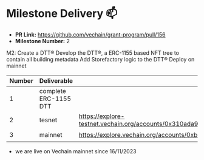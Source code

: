# Milestone Delivery :mailbox:


* **PR Link:** https://github.com/vechain/grant-program/pull/156
* **Milestone Number:** 2

M2: Create a DTT®
Develop the DTT®, a ERC-1155 based NFT tree to contain all building metadata
Add Storefactory logic to the DTT®
Deploy on mainnet



| Number | Deliverable | Link | Status |
| ------------- | ------------- | ------------- |------------- |
| 1| complete ERC-1155 DTT | | 3| mainnet | https://explore.vechain.org/accounts/0xb83f5ebf1f5d2259ea9064423511827918a84f8a/ |✔️
| 2| tesnet | https://explore-testnet.vechain.org/accounts/0x310ada980e5a2645fac6deca893bdb0a3d7e4049 |✔️
| 3| mainnet | https://explore.vechain.org/accounts/0xb83f5ebf1f5d2259ea9064423511827918a84f8a/ |✔️


* we are live on Vechain mainnet since 16/11/2023


